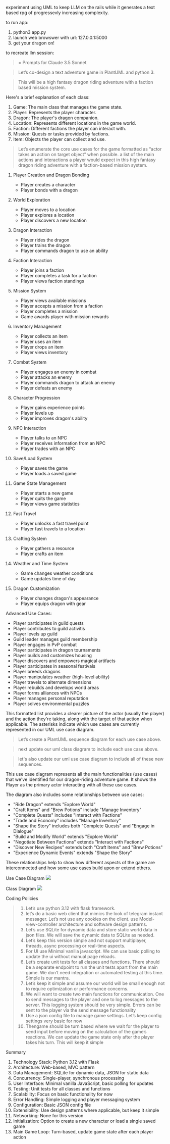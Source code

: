 experiment using UML to keep LLM on the rails while it generates a text based rpg of progressevly increasing complexity.

to run app:
1. python3 app.py
2. launch web browswer with url: 127.0.0.1:5000
3. get your dragon on!

to recreate llm session:

> = Prompts for Claude 3.5 Sonnet

>Let’s co-design a text adventure game in PlantUML and python 3.​​​​​​​​​​​​​​​​

>This will be a high fantasy dragon riding adventure with a faction based mission system​​​​​​​​​​​​​​​​.


Here's a brief explanation of each class:

1. Game: The main class that manages the game state.
2. Player: Represents the player character.
3. Dragon: The player's dragon companion.
4. Location: Represents different locations in the game world.
5. Faction: Different factions the player can interact with.
6. Mission: Quests or tasks provided by factions.
7. Item: Objects the player can collect and use.

> Let’s enumerate the core use cases for the game​​​​​​​​​​​​​​​​ formatted as “actor takes an action on target object” when possible​​​​​​​​​​​​​​​​.
a list of the main actions and interactions a player would expect in this high fantasy dragon riding adventure with a faction-based mission system.

1. Player Creation and Dragon Bonding
   - Player creates a character
   - Player bonds with a dragon

2. World Exploration
   - Player moves to a location
   - Player explores a location
   - Player discovers a new location

3. Dragon Interaction
   - Player rides the dragon
   - Player trains the dragon
   - Player commands dragon to use an ability

4. Faction Interaction
   - Player joins a faction
   - Player completes a task for a faction
   - Player views faction standings

5. Mission System
   - Player views available missions
   - Player accepts a mission from a faction
   - Player completes a mission
   - Game awards player with mission rewards

6. Inventory Management
   - Player collects an item
   - Player uses an item
   - Player drops an item
   - Player views inventory

7. Combat System
   - Player engages an enemy in combat
   - Player attacks an enemy
   - Player commands dragon to attack an enemy
   - Player defeats an enemy

8. Character Progression
   - Player gains experience points
   - Player levels up
   - Player improves dragon's ability

9. NPC Interaction
   - Player talks to an NPC
   - Player receives information from an NPC
   - Player trades with an NPC

10. Save/Load System
    - Player saves the game
    - Player loads a saved game

11. Game State Management
    - Player starts a new game
    - Player quits the game
    - Player views game statistics

12. Fast Travel
    - Player unlocks a fast travel point
    - Player fast travels to a location

13. Crafting System
    - Player gathers a resource
    - Player crafts an item

14. Weather and Time System
    - Game changes weather conditions
    - Game updates time of day

15. Dragon Customization
    - Player changes dragon's appearance
    - Player equips dragon with gear

Advanced Use Cases:
 - Player participates in guild quests
 - Player contributes to guild activitis
 - Player levels up guild
 - Guild leader manages guild membership
 - Player engages in PvP combat
 - Player participates in dragon tournaments
 - Player builds and customizes housing
 - Player discovers and empowers magical artifacts
 - Player participates in seasonal festivals
 - Player breeds dragons
 - Player manipulates weather (high-level ability)
 - Player travels to alternate dimensions
 - Player rebuilds and develops world areas
 - Player forms alliances with NPCs
 - Player manages personal reputation
 - Player solves environmental puzzles

This formatted list provides a clearer picture of the actor (usually the player) and the action they're taking, along with the target of that action when applicable. The asterisks indicate which use cases are currently represented in our UML use case diagram.​​​​​​​​​​​​​​​​

> Let’s create a PlantUML sequence diagram for each use case above.

> next update our uml class diagram to include each use case above.

> let's also update our uml use case diagram to include all of these new sequences.

This use case diagram represents all the main functionalities (use cases) that we've identified for our dragon-riding adventure game. It shows the Player as the primary actor interacting with all these use cases.

The diagram also includes some relationships between use cases:

- "Ride Dragon" extends "Explore World"
- "Craft Items" and "Brew Potions" include "Manage Inventory"
- "Complete Quests" includes "Interact with Factions"
- "Trade and Economy" includes "Manage Inventory"
- "Shape the Story" includes both "Complete Quests" and "Engage in Dialogue"
- "Build and Modify World" extends "Explore World"
- "Negotiate Between Factions" extends "Interact with Factions"
- "Discover New Recipes" extends both "Craft Items" and "Brew Potions"
- "Experience Dynamic Events" extends "Shape the Story"

These relationships help to show how different aspects of the game are interconnected and how some use cases build upon or extend others.​​​​​​​​​​​​​​​​

Use Case Diagram
<img src="https://www.plantuml.com/plantuml/svg/VPFHRfim58RlUOgZthV3K22PggXhaasHrgfhEktw34w9DMD7nYHbqzvz9e4AUqcleY__P-lujxcj3MhJL28Gz6B0AD2yt1WekARSS2K3p8tIy2Ym9Hq4tRyeIq5miT1OAWbFlE2oX4_5ZgHfDC4NhEW2_WG0JKqvrbQTQq93CD-WnjoGlW2iuVkSZPqx9GlOSxE1uyQz4usTvUjMA4tmGsbHz48y5kmmvAw_TjRB4ai2Bc6kgfzeUYSPE_SeEsSbk_CetVPEwfu7RLahGrNTnvbp54rxU5HTVKC-6UShQQWhudZSpvYFpUdOj6Dk1Hc2RmtLPb1OE7OMj2EXjh3-nOLuKvnkdpKM16WBNkPAggeTBBzTqfnaRWicD1lIWnQVdzvkMBUrRM9mdSBN6zmIsArWFUgI9KvR3HV5ORXxLV2NrhbTbfwucsTUqP1dJbrDRLJ5VtjlW3djFr2f34T3S4TcJoJz6s1JfrvUvsf76Xve3q-KyoqDOXIUgM_HIgnu3ilk3RtPxFHJN70Kgcneq2AdGDpHXwyAYyDdDIXny3S8ZfyaN5xEkfbTZ5oCNRnsCN4nTJ5pSUBYr1iZz9Xv77aSUtpjSU9nwd7cySHZRxuezDZlBV8u3WBR5rnTTHJ3HxYveLT3igXdCvjaVP8U4YvpqHHqZ2Rd8nRssVH45hspBkap5huJHj69C3rx13PrXXb7qJ1dTZwQ_1-nOSh4osxjRrE9Vm00">

Class Diagram
<img src="https://www.plantuml.com/plantuml/svg/bLLDJzmm4Btlhx0uXLAazfeJ2AeAYLOK3ZqWPCqwizbH7Jkr9mlRgl-zoNZNcn2Gu89tvit7c-TnE8iCWRl6Bk8lSYq4Q9In4ECvSw1bntXblBkZFwW-BHQ2gA_GeFgxKEgqjR35KAeREGVFem-sAjNFuHZiFdb5TQakoN1ldsXDZbZhudYmh8TAfv3a43RQuQEkeS4YrTUk_rsgoE6ZCci8OBXt2XVnvb8fAHM23OxCDdY3CUe-bRmhqf6I3zngP4dHaO6ns2F_zdEdAMNoaqnfC5uY9PnmWxPKvAGyFhKO29t1x5eZM5vdim47sUXheAj7Q8LFZ85ucptzWTPIFQb9ReEEVUZ3hYdo_HLZyp2H_YroijSL6Iv6ygo2RvAp0eRaFyvtdrMIgq_hORs1GUYOWk-bvVNE-I3hqOM0ZlK-KWXCoBwJZNJFP7Ap5owjmcW2jPEknZk7Xh7IcRgeADHV5V5vfUD3_q7yD_RUWEtIBRwfZtWEEI9J5x6OFiaHbSi0jNUtL96hlu63Uh_AZUySwqhWQVhGKzpbBbkwL1JVcPAVtyfIlMPDhksuaByoo9xyhgA69LdYhNvSayK-QTjJBdREKfsd7wFHBdop19uCDQX7mAYDO3EIwB3fQtqPZWd55Az3Fs5L218mUhl9bSPz0wpukPm13RMutvjRiMHrp12jYR6PiKavfKhHMMLmRF7bZC5PodgD-FpeC4vbW0sGXQL5_Nl0zgmaK4Y1OTgyYjReC03lyC9un_Z4uzTyxhOFwVhQAWVgNimwO8mpsWANYUXuDmcihpkysqR6vjaDLZjmLiorfbJVRox6zvUZjLbxCbYau_0kvP_NqUSZTNegHoesSyjtPEQTlw5vvdWPv-XqPUQuAFCQE9Lf8Hmp_k4eV-qMQQWnT3KaBCxGLLrZ_mC0">

Coding Policies

> 1. Let’s use python 3.12 with flask framework.​​​​​​​​​​​​​​​​
> 2. let’s do a basic web client that mimics the look of telegram instant messager.  Let’s not use any cookies on the client.  use Model-view-controller architecture and software design patterns​​​​​.
> 3. Let’s use SQLite for dynamic data and store static world data in json files.  We will save the dynamic data to SQLite as needed.​​​​​​​​​​​​​​​​
> 4. Let’s keep this version simple and not support multiplayer, threads, async processing or real-time​​​​​​​​​​​​​​​​ aspects.
> 5. For UI use Minimal vanilla javascript. We can use basic polling to update the ui without manual page reloads​​​​​​​​​​​​​​​​.
> 6. Let’s create unit tests for all classes and functions.  There should be a separate endpoint to run the unit tests apart from the main game. We don’t need integration or automated testing at this time. Simple is our mantra​​​​​​​​​​​​​​​​.
> 7. Let’s keep it simple and assume our world will be small enough not to require optimization or performance concerns​​​​​​​​​​​​​​​​.
> 8. We will want to create two main functions for communication.  One to send messages to the player and one to log messages to the server.  This logging system should be very simple.  Errors can be sent to the player via the send message functionality​​​​​​​​​​​​​​​​
> 9. Use a json config file to manage game settings.  Let’s keep config settings very basic for now​​​​​​​​​​​​​​​​
> 10. Thengame should be turn based where we wait for the player to send input before moving on the calculation of the game’s reactions.  We can update the game state only after the player takes his turn.  This will keep it simple​​​​​​​​​​​​​​​​

Summary
1. Technology Stack: Python 3.12 with Flask
2. Architecture: Web-based, MVC pattern
3. Data Management: SQLite for dynamic data, JSON for static data
4. Concurrency: Single-player, synchronous processing
5. User Interface: Minimal vanilla JavaScript, basic polling for updates
6. Testing: Unit tests for all classes and functions
7. Scalability: Focus on basic functionality for now
8. Error Handling: Simple logging and player messaging system
9. Configuration: Basic JSON config file
10. Extensibility: Use design patterns where applicable, but keep it simple
11. Networking: None for this version
12. Initialization: Option to create a new character or load a single saved game
13. Main Game Loop: Turn-based, update game state after each player action

